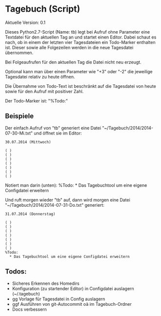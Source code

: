 # Tagebuch (Script)

Aktuelle Version: 0.1

Dieses Python2.7-Script (Name: tb) legt bei Aufruf ohne Parameter eine Textdatei für den aktuellen Tag an und startet einen Editor.
Dabei schaut es nach, ob in einem der letzten vier Tagesdateien ein Todo-Marker enthalten ist. Dieser sowie alle Folgezeilen werden in die neue Tagesdatei übernommen.

Bei Folgeaufrufen für den aktuellen Tag die Datei nicht neu erzeugt.

Optional kann man über einen Parameter wie "+3" oder "-2" die jeweilige Tagesdatei relativ zu heute öffnen.

Die Übernahme von Todo-Text ist beschränkt auf die Tagesdatei von heute sowie für den Aufruf mit positiver Zahl.

Der Todo-Marker ist: "%Todo:"

## Beispiele

Der einfach Aufruf von "tb" generiert eine Datei "~/Tagebuch/2014/2014-07-30-Mi.txt" und öffnet sie im Editor:

    30.07.2014 (Mittwoch)

    ( )
    ( )
    ( )
    ( )
    ( )
    ( )
    ( )

Notiert man darin (unten):
    %Todo:
      * Das Tagebuchtool um eine eigene Configdatei erweitern

Und ruft morgen wieder "tb" auf, dann wird morgen eine Datei "~/Tagebuch/2014/2014-07-31-Do.txt" generiert:

    31.07.2014 (Donnerstag)

    ( )
    ( )
    ( )
    ( )
    ( )
    ( )
    ( )
    %Todo:
      * Das Tagebuchtool um eine eigene Configdatei erweitern

## Todos:

* Sicheres Erkennen des Homedirs
* Konfiguration (zu startender Editor) in Configdatei auslagern (~/.tagebuch)
* gg Vorlage für Tagesdatei in Config auslagern
* ggf Ausführen von git-Autocommit oä im Tagebuch-Ordner
* Docs verbessern
